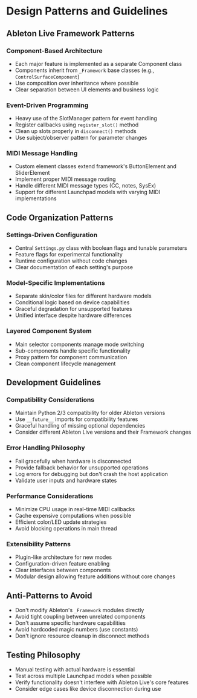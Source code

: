 # Design Patterns and Guidelines

## Ableton Live Framework Patterns

### Component-Based Architecture
- Each major feature is implemented as a separate Component class
- Components inherit from `_Framework` base classes (e.g., `ControlSurfaceComponent`)
- Use composition over inheritance where possible
- Clear separation between UI elements and business logic

### Event-Driven Programming
- Heavy use of the SlotManager pattern for event handling
- Register callbacks using `register_slot()` method
- Clean up slots properly in `disconnect()` methods
- Use subject/observer pattern for parameter changes

### MIDI Message Handling
- Custom element classes extend framework's ButtonElement and SliderElement
- Implement proper MIDI message routing
- Handle different MIDI message types (CC, notes, SysEx)
- Support for different Launchpad models with varying MIDI implementations

## Code Organization Patterns

### Settings-Driven Configuration
- Central `Settings.py` class with boolean flags and tunable parameters
- Feature flags for experimental functionality
- Runtime configuration without code changes
- Clear documentation of each setting's purpose

### Model-Specific Implementations
- Separate skin/color files for different hardware models
- Conditional logic based on device capabilities
- Graceful degradation for unsupported features
- Unified interface despite hardware differences

### Layered Component System
- Main selector components manage mode switching
- Sub-components handle specific functionality
- Proxy pattern for component communication
- Clean component lifecycle management

## Development Guidelines

### Compatibility Considerations
- Maintain Python 2/3 compatibility for older Ableton versions
- Use `__future__` imports for compatibility features
- Graceful handling of missing optional dependencies
- Consider different Ableton Live versions and their Framework changes

### Error Handling Philosophy
- Fail gracefully when hardware is disconnected
- Provide fallback behavior for unsupported operations
- Log errors for debugging but don't crash the host application
- Validate user inputs and hardware states

### Performance Considerations
- Minimize CPU usage in real-time MIDI callbacks
- Cache expensive computations when possible
- Efficient color/LED update strategies
- Avoid blocking operations in main thread

### Extensibility Patterns
- Plugin-like architecture for new modes
- Configuration-driven feature enabling
- Clear interfaces between components
- Modular design allowing feature additions without core changes

## Anti-Patterns to Avoid
- Don't modify Ableton's `_Framework` modules directly
- Avoid tight coupling between unrelated components  
- Don't assume specific hardware capabilities
- Avoid hardcoded magic numbers (use constants)
- Don't ignore resource cleanup in disconnect methods

## Testing Philosophy
- Manual testing with actual hardware is essential
- Test across multiple Launchpad models when possible
- Verify functionality doesn't interfere with Ableton Live's core features
- Consider edge cases like device disconnection during use
